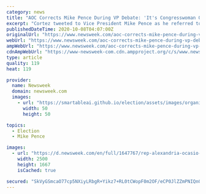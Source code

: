 ```yaml
---
category: news
title: "AOC Corrects Mike Pence During VP Debate: 'It's Congresswoman Ocasio-Cortez to You'"
excerpt: "Cortez tweeted to Vice President Mike Pence as he referred to her as \"AOC\" during his debate with Senator Kamala Harris. \"It's Congresswoman Ocasio-Cortez to you.\""
publishedDateTime: 2020-10-08T04:07:00Z
originalUrl: "https://www.newsweek.com/aoc-corrects-mike-pence-during-vp-debate-its-congresswoman-ocasio-cortez-you-1537301"
webUrl: "https://www.newsweek.com/aoc-corrects-mike-pence-during-vp-debate-its-congresswoman-ocasio-cortez-you-1537301"
ampWebUrl: "https://www.newsweek.com/aoc-corrects-mike-pence-during-vp-debate-its-congresswoman-ocasio-cortez-you-1537301?amp=1"
cdnAmpWebUrl: "https://www-newsweek-com.cdn.ampproject.org/c/s/www.newsweek.com/aoc-corrects-mike-pence-during-vp-debate-its-congresswoman-ocasio-cortez-you-1537301?amp=1"
type: article
quality: 119
heat: 119

provider:
  name: Newsweek
  domain: newsweek.com
  images:
    - url: "https://smartableai.github.io/election/assets/images/organizations/newsweek.com-50x50.jpg"
      width: 50
      height: 50

topics:
  - Election
  - Mike Pence

images:
  - url: "https://d.newsweek.com/en/full/1647767/rep-alexandria-ocasio-cortez.jpg"
    width: 2500
    height: 1667
    isCached: true

secured: "SkVyGSmcaO77cp5NXiyLRbgR+Yikz7+RL0tCWopF0m2OF/eCP0JlZZmPNIQnOA11KBWWleWkWl+rii7K38f495tc8y1/qWBv2fAn0/rKOhJ1fzLSGa6dfaSuBONDwvpw+c97Wm3hJ7kuTfIbHXelh+wrV9osUZh0GJgZy9zBeHgdMg03p4lcPvjCPJIn2gEfWaFSlF6NxwR7FFrE/CBq6HCjaRag3i9T8Or5Tr4BFAkb1Tcx/JdD42z1vul1WhguScnYqU6quad4Pac4DhFRg9JbqfLKQEKpkoFsYdQ7V44OQAAYBDyxNhrvLJq8IDSVMq/XxIRVdZfcDjQ8Mj9IVUboVogIDYn7QGoXUoww2Jo=;hng45rxqOKDSXSfy/se8Pg=="
---
```


